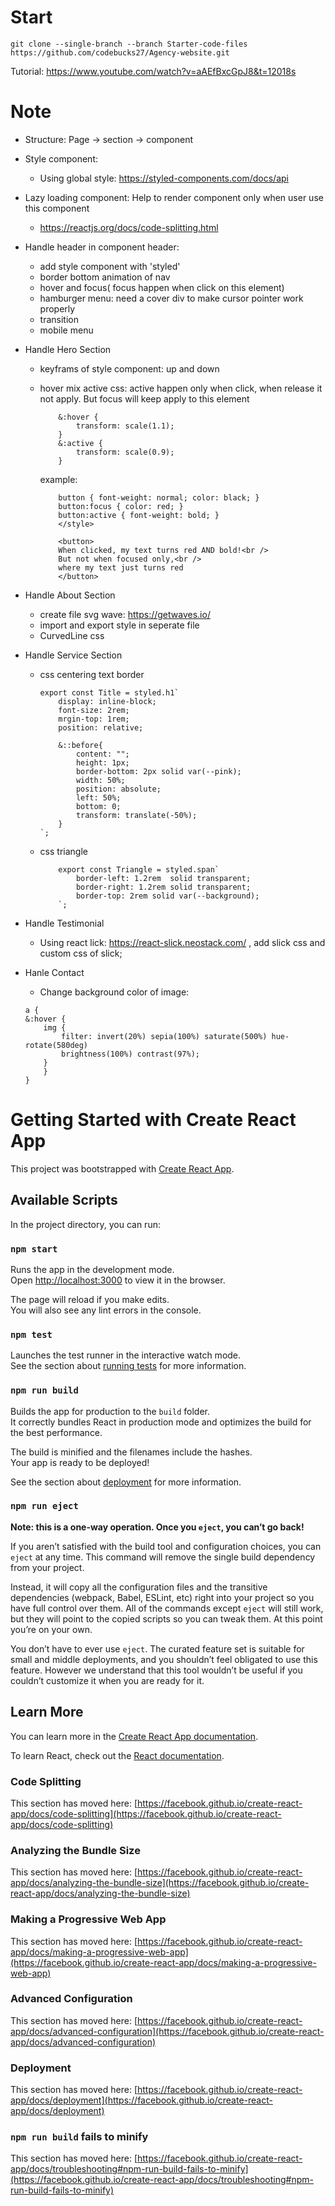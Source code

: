 # Start

```
git clone --single-branch --branch Starter-code-files https://github.com/codebucks27/Agency-website.git
```

Tutorial: https://www.youtube.com/watch?v=aAEfBxcGpJ8&t=12018s

# Note

- Structure:
  Page -> section -> component
- Style component:
  - Using global style: https://styled-components.com/docs/api
- Lazy loading component:
  Help to render component only when user use this component
  - https://reactjs.org/docs/code-splitting.html
- Handle header in component header:
  - add style component with 'styled'
  - border bottom animation of nav
  - hover and focus( focus happen when click on this element)
  - hamburger menu: need a cover div to make cursor pointer work properly
  - transition
  - mobile menu
- Handle Hero Section

  - keyframs of style component: up and down
  - hover mix active css: active happen only when click, when release it not apply. But focus will keep apply to this element

    ```
        &:hover {
            transform: scale(1.1);
        }
        &:active {
            transform: scale(0.9);
        }
    ```

    example:

    ```
        button { font-weight: normal; color: black; }
        button:focus { color: red; }
        button:active { font-weight: bold; }
        </style>

        <button>
        When clicked, my text turns red AND bold!<br />
        But not when focused only,<br />
        where my text just turns red
        </button>
    ```

- Handle About Section
  - create file svg wave: https://getwaves.io/
  - import and export style in seperate file
  - CurvedLine css
- Handle Service Section

  - css centering text border

    ```
    export const Title = styled.h1`
        display: inline-block;
        font-size: 2rem;
        mrgin-top: 1rem;
        position: relative;

        &::before{
            content: "";
            height: 1px;
            border-bottom: 2px solid var(--pink);
            width: 50%;
            position: absolute;
            left: 50%;
            bottom: 0;
            transform: translate(-50%);
        }
    `;
    ```

  - css triangle
    ```
        export const Triangle = styled.span`
            border-left: 1.2rem  solid transparent;
            border-right: 1.2rem solid transparent;
            border-top: 2rem solid var(--background);
        `;
    ```

- Handle Testimonial
  - Using react lick: https://react-slick.neostack.com/ , add slick css and custom css of slick;
- Hanle Contact
  - Change background color of image:
  ```
  a {
  &:hover {
      img {
          filter: invert(20%) sepia(100%) saturate(500%) hue-rotate(580deg)
          brightness(100%) contrast(97%);
      }
      }
  }
  ```

# Getting Started with Create React App

This project was bootstrapped with [Create React App](https://github.com/facebook/create-react-app).

## Available Scripts

In the project directory, you can run:

### `npm start`

Runs the app in the development mode.\
Open [http://localhost:3000](http://localhost:3000) to view it in the browser.

The page will reload if you make edits.\
You will also see any lint errors in the console.

### `npm test`

Launches the test runner in the interactive watch mode.\
See the section about [running tests](https://facebook.github.io/create-react-app/docs/running-tests) for more information.

### `npm run build`

Builds the app for production to the `build` folder.\
It correctly bundles React in production mode and optimizes the build for the best performance.

The build is minified and the filenames include the hashes.\
Your app is ready to be deployed!

See the section about [deployment](https://facebook.github.io/create-react-app/docs/deployment) for more information.

### `npm run eject`

**Note: this is a one-way operation. Once you `eject`, you can’t go back!**

If you aren’t satisfied with the build tool and configuration choices, you can `eject` at any time. This command will remove the single build dependency from your project.

Instead, it will copy all the configuration files and the transitive dependencies (webpack, Babel, ESLint, etc) right into your project so you have full control over them. All of the commands except `eject` will still work, but they will point to the copied scripts so you can tweak them. At this point you’re on your own.

You don’t have to ever use `eject`. The curated feature set is suitable for small and middle deployments, and you shouldn’t feel obligated to use this feature. However we understand that this tool wouldn’t be useful if you couldn’t customize it when you are ready for it.

## Learn More

You can learn more in the [Create React App documentation](https://facebook.github.io/create-react-app/docs/getting-started).

To learn React, check out the [React documentation](https://reactjs.org/).

### Code Splitting

This section has moved here: [https://facebook.github.io/create-react-app/docs/code-splitting](https://facebook.github.io/create-react-app/docs/code-splitting)

### Analyzing the Bundle Size

This section has moved here: [https://facebook.github.io/create-react-app/docs/analyzing-the-bundle-size](https://facebook.github.io/create-react-app/docs/analyzing-the-bundle-size)

### Making a Progressive Web App

This section has moved here: [https://facebook.github.io/create-react-app/docs/making-a-progressive-web-app](https://facebook.github.io/create-react-app/docs/making-a-progressive-web-app)

### Advanced Configuration

This section has moved here: [https://facebook.github.io/create-react-app/docs/advanced-configuration](https://facebook.github.io/create-react-app/docs/advanced-configuration)

### Deployment

This section has moved here: [https://facebook.github.io/create-react-app/docs/deployment](https://facebook.github.io/create-react-app/docs/deployment)

### `npm run build` fails to minify

This section has moved here: [https://facebook.github.io/create-react-app/docs/troubleshooting#npm-run-build-fails-to-minify](https://facebook.github.io/create-react-app/docs/troubleshooting#npm-run-build-fails-to-minify)
